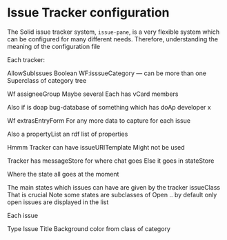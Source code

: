# Issue Tracker configuration

The Solid issue tracker system, `issue-pane`, is a very flexible system which can
be configured for many different needs.  Therefore, understanding the
meaning  of the configuration file

Each tracker:

AllowSubIssues Boolean
WF:isssueCategory — can be more than one
Superclass of category tree

Wf assigneeGroup
  Maybe several
  Each has vCard members

Also if is doap bug-database of something which has doAp developer x

Wf extrasEntryForm
For any more data to capture for each issue

Also a propertyList an rdf list of properties


Hmmm
Tracker can have issueURITemplate
Might not be used

Tracker has messageStore for where chat goes
Else it goes in stateStore

Where the state all goes at the moment

The main states which issues can have are given by the tracker issueClass
That is crucial
Note some states are subclasses of Open .. by default only open issues are displayed in the list





Each issue

Type Issue
Title
Background color from class of category
